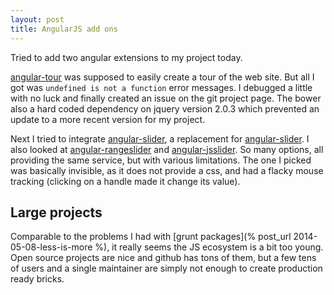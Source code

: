 ```yaml
---
layout: post
title: AngularJS add ons
---
```


Tried to add two angular extensions to my project today.

[angular-tour](https://github.com/DaftMonk/angular-tour) was supposed to easily create a tour of the web site. But all I got was `undefined is not a function` error messages. I debugged a little with no luck and finally created an issue on the git project page. The bower also a hard coded dependency on jquery version 2.0.3 which prevented an update to a more recent version for my project.

Next I tried to integrate [angular-slider](http://venturocket.github.io/angular-slider/), a replacement for [angular-slider](https://github.com/prajwalkman/angular-slider). I also looked at [angular-rangeslider](https://github.com/danielcrisp/angular-rangeslider) and [angular-jsslider](https://github.com/rzajac/angularjs-slider). So many options, all providing the same service, but with various limitations. The one I picked was basically invisible, as it does not provide a css, and had a flacky mouse tracking (clicking on a handle made it change its value).

## Large projects

Comparable to the problems I had with [grunt packages](% post_url 2014-05-08-less-is-more %), it really seems the JS ecosystem is a bit too young. Open source projects are nice and github has tons of them, but a few tens of users and a single maintainer are simply not enough to create production ready bricks.